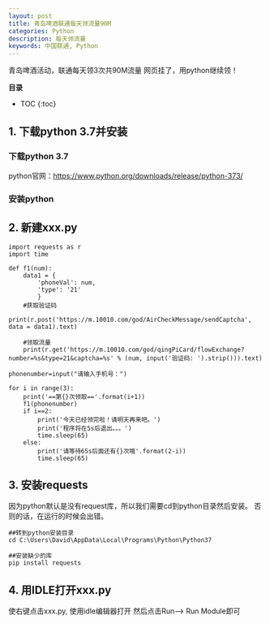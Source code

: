 ```yaml
---
layout: post
title: 青岛啤酒联通每天领流量90M
categories: Python
description: 每天领流量
keywords: 中国联通, Python
---
```


青岛啤酒活动，联通每天领3次共90M流量
网页挂了，用python继续领！

**目录**

* TOC
{:toc}

## 1. 下载python 3.7并安装

### 下载python 3.7
python官网：https://www.python.org/downloads/release/python-373/


### 安装python



## 2. 新建xxx.py

```
import requests as r
import time
 
def f1(num):
    data1 = {
        'phoneVal': num,
        'type': '21'
        }
    #获取验证码
    print(r.post('https://m.10010.com/god/AirCheckMessage/sendCaptcha', data = data1).text)
      
    #领取流量
    print(r.get('https://m.10010.com/god/qingPiCard/flowExchange?number=%s&type=21&captcha=%s' % (num, input('验证码: ').strip())).text)
   
phonenumber=input("请输入手机号：")
  
for i in range(3):
    print('==第{}次领取=='.format(i+1))
    f1(phonenumber)
    if i==2:
        print('今天已经领完啦！请明天再来吧。')
        print('程序将在5s后退出。。。')
        time.sleep(65)
    else:
        print('请等待65s后面还有{}次哦'.format(2-i))
        time.sleep(65)
```



## 3. 安装requests
因为python默认是没有request库，所以我们需要cd到python目录然后安装。
否则的话，在运行的时候会出错。

```
##转到python安装目录
cd C:\Users\David\AppData\Local\Programs\Python\Python37  

##安装缺少的库
pip install requests

```

## 4. 用IDLE打开xxx.py
使右键点击xxx.py, 使用idle编辑器打开 
然后点击Run--> Run Module即可

